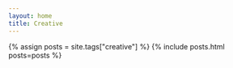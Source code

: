 ```yaml
---
layout: home
title: Creative
---
```


{% assign posts = site.tags["creative"] %}
{% include posts.html posts=posts %}
